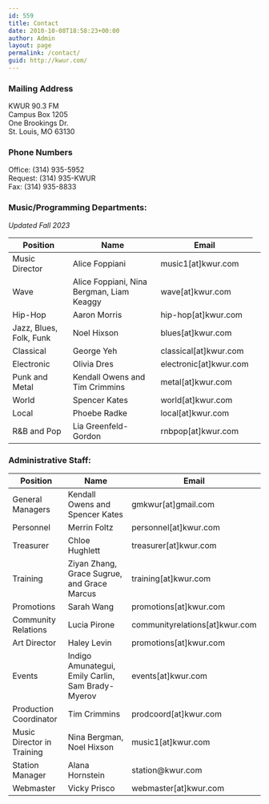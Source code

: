 ```yaml
---
id: 559
title: Contact
date: 2010-10-08T18:58:23+00:00
author: Admin
layout: page
permalink: /contact/
guid: http://kwur.com/
---
```


<h3>Mailing Address</h3>
<p>
  KWUR 90.3 FM<br>
  Campus Box 1205<br>
  One Brookings Dr.<br>
  St. Louis, MO 63130
</p>

<h3>Phone Numbers</h3>
<p>
  Office: (314) 935-5952<br>
  Request: (314) 935-KWUR<br>
  Fax: (314) 935-8833
</p>

<h3>Music/Programming Departments:</h3>
<p><i>Updated Fall 2023</i></p>
<table class="table">
  <thead>
    <tr>
      <th>Position</th>
      <th>Name</th>
      <th>Email</th>
      <!-- <th>Office Hours</th> -->
    </tr>
  </thead>
  <tbody>
    <tr>
      <td>Music Director</td>
      <td>Alice Foppiani</td>
      <td>music1[at]kwur.com</td>
      <!-- <td>Monday 2pm-3pm (Liz), Thursday 12pm-1pm (Levi)</td> -->
    </tr>
    <!-- <tr>
      <td>Sports</td>
      <td></td>
      <td>sports[at]kwur.com</td>
       <td>Wednesday 12pm-1pm</td>
    </tr> -->
    <tr>
      <td>Wave</td>
      <td>Alice Foppiani, Nina Bergman, Liam Keaggy</td>
      <td>wave[at]kwur.com</td>
      <!-- <td>Thursday 12pm-1pm</td> -->
    </tr>
    <tr>
      <td>Hip-Hop</td>
      <td>Aaron Morris</td>
      <td>hip-hop[at]kwur.com</td>
      <!-- <td>Wednesday 11am-12pm</td> -->
    </tr>
    <tr>
      <td>Jazz, Blues, Folk, Funk</td>
      <td>Noel Hixson</td>
      <td>blues[at]kwur.com</td>
      <!-- <td>Monday 4pm-5pm</td> -->
    </tr>
    <tr>
      <td>Classical</td>
      <td>George Yeh</td>
      <td>classical[at]kwur.com</td>
      <td><!-- Saturday 11am-noon --></td>
    </tr>
    <tr>
      <td>Electronic</td>
      <td>Olivia Dres</td>
      <td>electronic[at]kwur.com</td>
      <!-- <td>Friday 11am-12pm</td> -->
    </tr>
    <tr>
      <td>Punk and Metal</td>
      <td>Kendall Owens and Tim Crimmins</td>
      <td>metal[at]kwur.com</td>
      <!-- <td>Monday 2pm-3pm</td> -->
    </tr>
    <tr>
      <td>World</td>
      <td>Spencer Kates</td>
      <td>world[at]kwur.com</td>
      <!-- <td>Monday 12pm-1pm</td> -->
    </tr>
    <tr>
      <td>Local</td>
      <td>Phoebe Radke</td>
      <td>local[at]kwur.com</td>
      <!-- <td>Wednesday 3pm-4pm</td> -->
    </tr>
    <tr>
      <td>R&B and Pop</td>
      <td>Lia Greenfeld-Gordon</td>
      <td>rnbpop[at]kwur.com</td>
      <!-- <td>Wednesday 3pm-4pm</td> -->
    </tr>
  </tbody>
</table>

<h3>Administrative Staff:</h3>
<table class="table">
  <thead>
    <tr>
      <th>Position</th>
      <th>Name</th>
      <th>Email</th>
      <!-- <th>Office Hours</th> -->
    </tr>
  </thead>
  <tbody>
    <tr>
      <td>General Managers</td>
      <td>Kendall Owens and Spencer Kates</td>
      <td>gmkwur[at]gmail.com</td>
      <!-- <td>Thursday 1pm-2pm</td> -->
    </tr>
    <tr>
      <td>Personnel</td>
      <td>Merrin Foltz</td>
      <td>personnel[at]kwur.com</td>
      <!-- <td>Thursday 3pm-4pm</td> -->
    </tr>
    <tr>
      <td>Treasurer</td>
      <!-- booooo booooooo tomato tomato -->
      <td>Chloe Hughlett</td>
      <td>treasurer[at]kwur.com</td>
      <!-- <td>Tuesday 5pm-6pm</td> -->
    </tr>
    <tr>
      <td>Training</td>
      <td>Ziyan Zhang, Grace Sugrue, and Grace Marcus</td>
      <td>training[at]kwur.com</td>
      <!-- <td>Wednesday 3pm-4pm (Sam)</td> -->
    </tr>
    <tr>
      <td>Promotions</td>
      <td>Sarah Wang</td>
      <td>promotions[at]kwur.com</td>
      <!-- <td>Thursday 5pm-6pm</td> -->
    </tr>
    <tr>
      <td>Community Relations</td>
      <td>Lucia Pirone</td>
      <td>communityrelations[at]kwur.com</td>
      <!-- <td>Wednesday 2pm-3pm</td> -->
    </tr>
    <tr>
      <td>Art Director</td>
      <td>Haley Levin</td>
      <td>promotions[at]kwur.com</td>
      <!-- <td>Wednesday 2pm-3pm</td> -->
    </tr>
    <!-- <tr>
      <td>Audio Services</td>
      <td>Cam Lind</td>
      <td>audioservices[at]kwur.com</td>
      <td>Tuesday 10am-11am</td>
    </tr> -->
    <!-- <tr>
      <td>Programming Council</td>
      <td>Andrew Jacobs</td>
      <td>progcouncil[at]kwur.com</td>
      <td>Friday 3pm-4pm</td>
    </tr> -->
    <!-- <tr>
      <td>Events (External)</td>
      <td>Avery Johnson and Enzo DeMichele</td>
      <td>events[at]kwur.com</td>
      <td>Tuesday 6pm-7pm (Avery), Thursday 10am-11pm (Michelle)</td>
    </tr> -->
    <tr>
      <td>Events</td>
      <td>Indigo Amunategui, Emily Carlin, Sam Brady-Myerov</td>
      <td>events[at]kwur.com</td>
      <!-- <td>Tuesday 12pm-1pm (Avery)</td> -->
    </tr>
<!--     <tr>
      <td>Special Projects</td>
      <td>Morgan Anker</td>
      <td>projects[at]kwur.com</td>
      <td>Thursday 1pm-2pm</td>
    </tr> -->
    <tr>
      <td>Production Coordinator</td>
      <td>Tim Crimmins</td>
      <td>prodcoord[at]kwur.com</td>
      <!-- <td>Monday 1pm-2pm (Jasen)</td> -->
    </tr>
    <tr>
      <td>Music Director in Training</td>
      <td>Nina Bergman, Noel Hixson</td>
      <td>music1[at]kwur.com</td>
      <!-- <td></td> -->
    </tr>
    <tr>
      <td>Station Manager</td>
      <td>Alana Hornstein</td>
      <td>station@kwur.com</td>
      <!-- <td>Monday 5pm-6pm</td> -->
    </tr>
    <!-- <tr>
      <td>Archivist</td>
      <td>William Rapp</td>
      <td></td>
      <td>Wednesday 5pm-6pm</td>
    </tr> -->
    <tr>
      <td>Webmaster</td>
      <td>Vicky Prisco</td>
      <td>webmaster[at]kwur.com</td>
      <!-- <td>Friday 1pm-2pm</td> -->
    </tr>
  </tbody>
</table>
